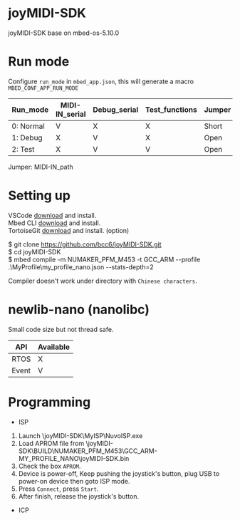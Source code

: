 # joyMIDI-SDK
joyMIDI-SDK base on mbed-os-5.10.0


# Run mode
Configure `run_mode` in `mbed_app.json`, this will generate a macro `MBED_CONF_APP_RUN_MODE`

Run_mode  | MIDI-IN_serial  |  Debug_serial  |  Test_functions |      Jumper
----------|-----------------|----------------|-----------------|----------------------
0: Normal |       V         |       X        |        X        |       Short
1: Debug  |       X         |       V        |        X        |       Open
2: Test   |       X         |       V        |        V        |       Open

Jumper: MIDI-IN_path


# Setting up
VSCode [download](https://code.visualstudio.com/) and install.  
Mbed CLI [download](https://github.com/ARMmbed/mbed-cli-windows-installer/releases) and install.  
TortoiseGit [download](https://tortoisegit.org/) and install. (option)  

$ git clone https://github.com/bcc6/joyMIDI-SDK.git  
$ cd joyMIDI-SDK  
$ mbed compile -m NUMAKER_PFM_M453 -t GCC_ARM --profile .\MyProfile\my_profile_nano.json --stats-depth=2  

Compiler doesn't work under directory with `Chinese characters`.


# newlib-nano (nanolibc)
Small code size but not thread safe.

API   | Available
------|-----------
RTOS  | X
Event | V


# Programming
 - ISP
 1. Launch \joyMIDI-SDK\MyISP\NuvoISP.exe
 2. Load APROM file from \joyMIDI-SDK\BUILD\NUMAKER_PFM_M453\GCC_ARM-MY_PROFILE_NANO\joyMIDI-SDK.bin
 3. Check the box `APROM`.
 4. Device is power-off, Keep pushing the joystick's button, plug USB to power-on device then goto ISP mode.
 5. Press `Connect`, press `Start`.
 6. After finish, release the joystick's button.
 
 - ICP

